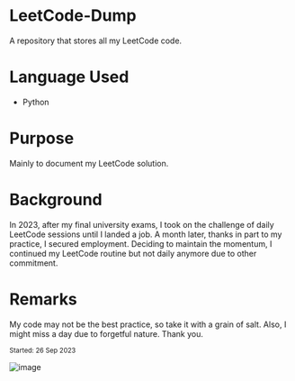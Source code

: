 # LeetCode-Dump

A repository that stores all my LeetCode code.

# Language Used

- Python

# Purpose

Mainly to document my LeetCode solution.

# Background

In 2023, after my final university exams, I took on the challenge of daily LeetCode sessions until I landed a job. A month later, thanks in part to my practice, I secured employment. Deciding to maintain the momentum, I continued my LeetCode routine but not daily anymore due to other commitment.

# Remarks

My code may not be the best practice, so take it with a grain of salt. Also, I might miss a day due to forgetful nature. Thank you.

<sub>Started: 26 Sep 2023</sub>

![image](https://github.com/TheanYeeSin/LeetCode-Dump/assets/68727045/b37f49e5-4ad2-4e67-9e6e-259edfe318b7)

